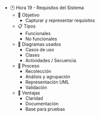 - 🕐 Hora 19 - Requisitos del Sistema
  - 🎯 Objetivo
    - Capturar y representar requisitos
  - 📋 Tipos
    - Funcionales
    - No funcionales
  - 📐 Diagramas usados
    - Casos de uso
    - Clases
    - Actividades / Secuencia
  - 📌 Proceso
    - Recolección
    - Análisis y agrupación
    - Representación UML
    - Validación
  - 🧩 Ventajas
    - Claridad
    - Documentación
    - Base para pruebas
